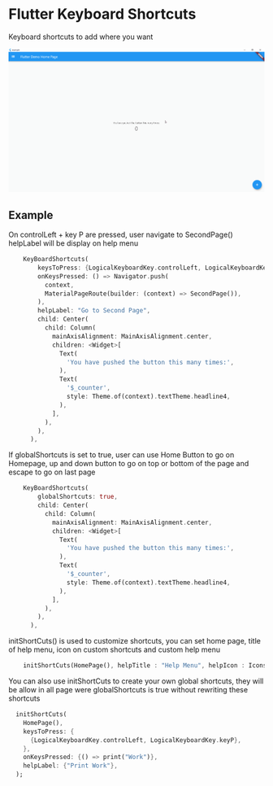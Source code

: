 # Flutter Keyboard Shortcuts

Keyboard shortcuts to add where you want

![](basic_example.gif)

## Example

On controlLeft + key P are pressed, user navigate to SecondPage()
helpLabel will be display on help menu
```dart
    KeyBoardShortcuts(
        keysToPress: {LogicalKeyboardKey.controlLeft, LogicalKeyboardKey.keyP},
        onKeysPressed: () => Navigator.push(
          context,
          MaterialPageRoute(builder: (context) => SecondPage()),
        ),
        helpLabel: "Go to Second Page",
        child: Center(
          child: Column(
            mainAxisAlignment: MainAxisAlignment.center,
            children: <Widget>[
              Text(
                'You have pushed the button this many times:',
              ),
              Text(
                '$_counter',
                style: Theme.of(context).textTheme.headline4,
              ),
            ],
          ),
        ),
      ),
```

If globalShortcuts is set to true, user can use Home Button to go on Homepage, up and down button to go on top or bottom of the page and escape to go on last page
```dart
    KeyBoardShortcuts(
        globalShortcuts: true,
        child: Center(
          child: Column(
            mainAxisAlignment: MainAxisAlignment.center,
            children: <Widget>[
              Text(
                'You have pushed the button this many times:',
              ),
              Text(
                '$_counter',
                style: Theme.of(context).textTheme.headline4,
              ),
            ],
          ),
        ),
      ),
```


initShortCuts() is used to customize shortcuts, you can set home page, title of help menu, icon on custom shortcuts and custom help menu
```dart
    initShortCuts(HomePage(), helpTitle : "Help Menu", helpIcon : Icons.menu);
```

You can also use initShortCuts to create your own global shortcuts, they will be allow in all page were globalShortcuts is true without rewriting these shortcuts
```dart
  initShortCuts(
    HomePage(),
    keysToPress: {
      {LogicalKeyboardKey.controlLeft, LogicalKeyboardKey.keyP},
    },
    onKeysPressed: {() => print("Work")},
    helpLabel: {"Print Work"},
  );
```
